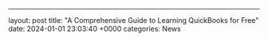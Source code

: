 ---
layout: post
title: "A Comprehensive Guide to Learning QuickBooks for Free"
date:   2024-01-01 23:03:40 +0000
categories: News
